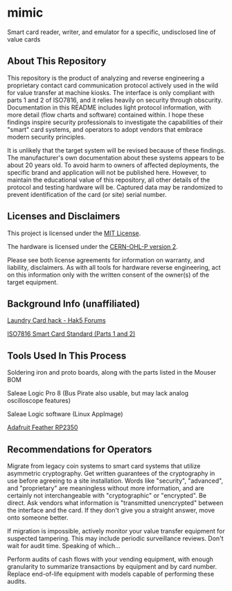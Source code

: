 # mimic
Smart card reader, writer, and emulator for a specific, undisclosed line of value cards

## About This Repository
This repository is the product of analyzing and reverse engineering a proprietary contact card communication protocol actively used in the wild for value transfer at machine kiosks. The interface is only compliant with parts 1 and 2 of ISO7816, and it relies heavily on security through obscurity. Documentation in this README includes light protocol information, with more detail (flow charts and software) contained within. I hope these findings inspire security professionals to investigate the capabilities of their "smart" card systems, and operators to adopt vendors that embrace modern security principles.

It is unlikely that the target system will be revised because of these findings. The manufacturer's own documentation about these systems appears to be about 20 years old. To avoid harm to owners of affected deployments, the specific brand and application will not be published here. However, to maintain the educational value of this repository, all other details of the protocol and testing hardware will be. Captured data may be randomized to prevent identification of the card (or site) serial number.

## Licenses and Disclaimers
This project is licensed under the [MIT License](LICENSE).

The hardware is licensed under the [CERN-OHL-P version 2](https://ohwr.org/cern_ohl_p_v2.txt).

Please see both license agreements for information on warranty, and liability, disclaimers. As with all tools for hardware reverse engineering, act on this information only with the written consent of the owner(s) of the target equipment.

## Background Info (unaffiliated)
[Laundry Card hack - Hak5 Forums](https://forums.hak5.org/topic/10817-laundry-card-hack/)

[ISO7816 Smart Card Standard (Parts 1 and 2)](https://cardwerk.com/iso-7816-smart-card-standard/)

## Tools Used In This Process
Soldering iron and proto boards, along with the parts listed in the Mouser BOM

Saleae Logic Pro 8 (Bus Pirate also usable, but may lack analog oscilloscope features)

Saleae Logic software (Linux AppImage)

[Adafruit Feather RP2350](https://www.adafruit.com/product/6130)



## Recommendations for Operators
Migrate from legacy coin systems to smart card systems that utilize asymmetric cryptography. Get written guarantees of the cryptography in use before agreeing to a site installation. Words like "security", "advanced", and "proprietary" are meaningless without more information, and are certainly not interchangeable with "cryptographic" or "encrypted". Be direct. Ask vendors what information is "transmitted unencrypted" between the interface and the card. If they don't give you a straight answer, move onto someone better.

If migration is impossible, actively monitor your value transfer equipment for suspected tampering. This may include periodic surveillance reviews. Don't wait for audit time. Speaking of which...

Perform audits of cash flows with your vending equipment, with enough granularity to summarize transactions by equipment and by card number. Replace end-of-life equipment with models capable of performing these audits.
